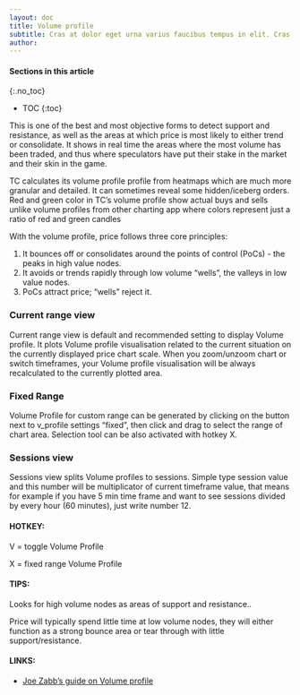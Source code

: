 ```yaml
---
layout: doc
title: Volume profile
subtitle: Cras at dolor eget urna varius faucibus tempus in elit. Cras a dui imperdiet, tempus metus quis, pharetra turpis.
author:
---
```


#### Sections in this article
{:.no_toc}
* TOC
{:toc}

This is one of the best and most objective forms to detect support and resistance, as well as the areas at which price is most likely to either trend or consolidate. It shows in real time the areas where the most volume has been traded, and thus where speculators have put their stake in the market and their skin in the game.

TC calculates its volume profile profile from heatmaps which are much more granular and detailed. It can sometimes reveal some hidden/iceberg orders. Red and green color in TC’s volume profile show actual buys and sells unlike volume profiles from other charting app where colors represent just a ratio of red and green candles


With the volume profile, price follows three core principles:
1. It bounces off or consolidates around the points of control (PoCs) - the peaks in high value nodes.
2. It avoids or trends rapidly through low volume “wells”, the valleys in low value nodes.
3. PoCs attract price; “wells” reject it.

### Current range view
Current range view is default and recommended setting to display Volume profile. It plots Volume profile visualisation related to the current situation on the currently displayed price chart scale. When you zoom/unzoom chart or switch timeframes, your Volume profile visualisation will be always recalculated to the currently plotted area.

### Fixed Range
Volume Profile for custom range can be generated by clicking on the button next to v_profile settings “fixed”, then click and drag to select the range of chart area. Selection tool can be also activated with hotkey X.

### Sessions view
Sessions view splits Volume profiles to sessions. Simple type session value and this number will be multiplicator of current timeframe value, that means for example if you have 5 min time frame and want to see sessions divided by every hour (60 minutes), just write number 12.
	

<div class="summary-box">
<h4>HOTKEY:</h4>
<p>V = toggle Volume Profile</p>
<p>X = fixed range Volume Profile</p>

<h4>TIPS:</h4>
<p>Looks for high volume nodes as areas of support and resistance..</p>
<p>Price will typically spend little time at low volume nodes, they will either function as a strong bounce area or tear through with little support/resistance.</p>
<h4>LINKS:</h4>
<ul>
  <li> <a href="https://medium.com/@joezabbs/volume-profile-visible-range-e099f22cd2d7" target="_blank">Joe Zabb’s guide on Volume profile</a></li>
</ul>
</div>